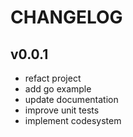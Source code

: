 # CHANGELOG

## v0.0.1

- refact project
- add go example
- update documentation
- improve unit tests
- implement codesystem
